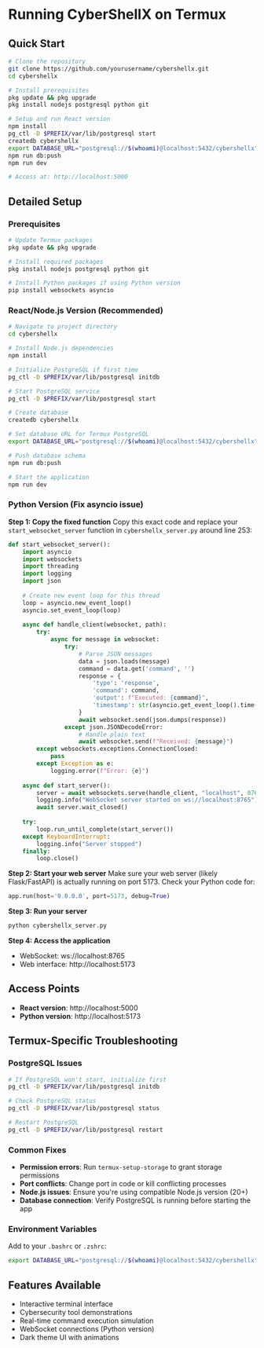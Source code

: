 # Running CyberShellX on Termux

## Quick Start
```bash
# Clone the repository
git clone https://github.com/yourusername/cybershellx.git
cd cybershellx

# Install prerequisites
pkg update && pkg upgrade
pkg install nodejs postgresql python git

# Setup and run React version
npm install
pg_ctl -D $PREFIX/var/lib/postgresql start
createdb cybershellx
export DATABASE_URL="postgresql://$(whoami)@localhost:5432/cybershellx"
npm run db:push
npm run dev

# Access at: http://localhost:5000
```

## Detailed Setup

### Prerequisites
```bash
# Update Termux packages
pkg update && pkg upgrade

# Install required packages
pkg install nodejs postgresql python git

# Install Python packages if using Python version
pip install websockets asyncio
```

### React/Node.js Version (Recommended)
```bash
# Navigate to project directory
cd cybershellx

# Install Node.js dependencies
npm install

# Initialize PostgreSQL if first time
pg_ctl -D $PREFIX/var/lib/postgresql initdb

# Start PostgreSQL service
pg_ctl -D $PREFIX/var/lib/postgresql start

# Create database
createdb cybershellx

# Set database URL for Termux PostgreSQL
export DATABASE_URL="postgresql://$(whoami)@localhost:5432/cybershellx"

# Push database schema
npm run db:push

# Start the application
npm run dev
```

### Python Version (Fix asyncio issue)

**Step 1: Copy the fixed function**
Copy this exact code and replace your `start_websocket_server` function in `cybershellx_server.py` around line 253:

```python
def start_websocket_server():
    import asyncio
    import websockets
    import threading
    import logging
    import json
    
    # Create new event loop for this thread
    loop = asyncio.new_event_loop()
    asyncio.set_event_loop(loop)
    
    async def handle_client(websocket, path):
        try:
            async for message in websocket:
                try:
                    # Parse JSON messages
                    data = json.loads(message)
                    command = data.get('command', '')
                    response = {
                        'type': 'response',
                        'command': command,
                        'output': f"Executed: {command}",
                        'timestamp': str(asyncio.get_event_loop().time())
                    }
                    await websocket.send(json.dumps(response))
                except json.JSONDecodeError:
                    # Handle plain text
                    await websocket.send(f"Received: {message}")
        except websockets.exceptions.ConnectionClosed:
            pass
        except Exception as e:
            logging.error(f"Error: {e}")
    
    async def start_server():
        server = await websockets.serve(handle_client, "localhost", 8765)
        logging.info("WebSocket server started on ws://localhost:8765")
        await server.wait_closed()
    
    try:
        loop.run_until_complete(start_server())
    except KeyboardInterrupt:
        logging.info("Server stopped")
    finally:
        loop.close()
```

**Step 2: Start your web server**
Make sure your web server (likely Flask/FastAPI) is actually running on port 5173. Check your Python code for:
```python
app.run(host='0.0.0.0', port=5173, debug=True)
```

**Step 3: Run your server**
```bash
python cybershellx_server.py
```

**Step 4: Access the application**
- WebSocket: ws://localhost:8765
- Web interface: http://localhost:5173

## Access Points
- **React version**: http://localhost:5000
- **Python version**: http://localhost:5173

## Termux-Specific Troubleshooting

### PostgreSQL Issues
```bash
# If PostgreSQL won't start, initialize first
pg_ctl -D $PREFIX/var/lib/postgresql initdb

# Check PostgreSQL status
pg_ctl -D $PREFIX/var/lib/postgresql status

# Restart PostgreSQL
pg_ctl -D $PREFIX/var/lib/postgresql restart
```

### Common Fixes
- **Permission errors**: Run `termux-setup-storage` to grant storage permissions
- **Port conflicts**: Change port in code or kill conflicting processes
- **Node.js issues**: Ensure you're using compatible Node.js version (20+)
- **Database connection**: Verify PostgreSQL is running before starting the app

### Environment Variables
Add to your `.bashrc` or `.zshrc`:
```bash
export DATABASE_URL="postgresql://$(whoami)@localhost:5432/cybershellx"
```

## Features Available
- Interactive terminal interface
- Cybersecurity tool demonstrations  
- Real-time command execution simulation
- WebSocket connections (Python version)
- Dark theme UI with animations